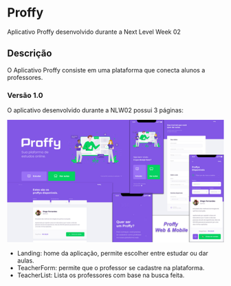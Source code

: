 # Proffy
Aplicativo Proffy desenvolvido durante a Next Level Week 02

## Descrição
O Aplicativo Proffy consiste em uma plataforma que conecta alunos a professores.

### Versão 1.0
O aplicativo desenvolvido durante a NLW02 possui 3 páginas:

<img src="./Screenshots/Proffy1.0WebMobile.jpg" />

- Landing: home da aplicação, permite escolher entre estudar ou dar aulas.
- TeacherForm: permite que o professor se cadastre na plataforma.
- TeacherList: Lista os professores com base na busca feita.